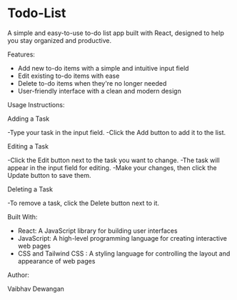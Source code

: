 # Todo-List

A simple and easy-to-use to-do list app built with React, designed to help you stay organized and productive.

Features:

- Add new to-do items with a simple and intuitive input field
- Edit existing to-do items with ease
- Delete to-do items when they're no longer needed
- User-friendly interface with a clean and modern design


Usage Instructions:

Adding a Task

-Type your task in the input field.
-Click the Add button to add it to the list.

Editing a Task

-Click the Edit button next to the task you want to change.
-The task will appear in the input field for editing.
-Make your changes, then click the Update button to save them.

Deleting a Task

-To remove a task, click the Delete button next to it.

Built With:

- React: A JavaScript library for building user interfaces
- JavaScript: A high-level programming language for creating interactive web pages
- CSS and Tailwind CSS : A styling language for controlling the layout and appearance of web pages

Author:

Vaibhav Dewangan

